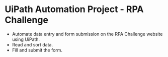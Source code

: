 # UiPath Automation Project - RPA Challenge

- Automate data entry and form submission on the RPA Challenge website using UiPath.
- Read and sort data.
- Fill and submit the form.
